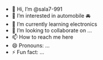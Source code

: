 - 👋 Hi, I’m @sala7-991
- 👀 I’m interested in automobile 🚘 
- 🌱 I’m currently learning electronics 
- 💞️ I’m looking to collaborate on ...
- 📫 How to reach me here
- 😄 Pronouns: ...
- ⚡ Fun fact: ...

<!---
sala7-991/sala7-991 is a ✨ special ✨ repository because its `README.md` (this file) appears on your GitHub profile.
You can click the Preview link to take a look at your changes.
--->
